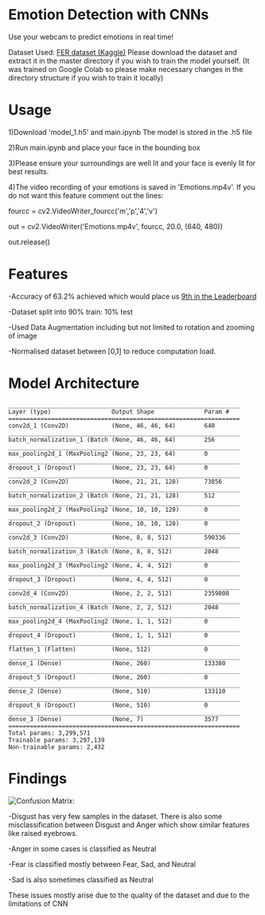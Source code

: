 # Emotion Detection with CNNs

Use your webcam to predict emotions in real time!

Dataset Used: [FER dataset (Kaggle)](https://www.kaggle.com/c/challenges-in-representation-learning-facial-expression-recognition-challenge/data)
Please download the dataset and extract it in the master directory if you wish to train the model yourself. (It was trained on Google Colab so please make necessary changes in the directory structure if you wish to train it locally)

# Usage
1)Download 'model_1.h5' and main.ipynb  The model is stored in the .h5 file

2)Run main.ipynb and place your face in the bounding box

3)Please ensure your surroundings are well lit and your face is evenly lit for best results.

4)The video recording of your emotions is saved in 'Emotions.mp4v'. If you do not want this feature comment out the lines:

fourcc = cv2.VideoWriter_fourcc('m','p','4','v')

out = cv2.VideoWriter('Emotions.mp4v', fourcc, 20.0, (640, 480))

out.release()

# Features
-Accuracy of 63.2% achieved which would place us [9th in the Leaderboard](https://www.kaggle.com/c/challenges-in-representation-learning-facial-expression-recognition-challenge/leaderboard)

-Dataset split into 90% train: 10% test

-Used Data Augmentation including but not limited to rotation and zooming of image

-Normalised dataset between [0,1] to reduce computation load.

# Model Architecture
```
_________________________________________________________________
Layer (type)                 Output Shape              Param #   
=================================================================
conv2d_1 (Conv2D)            (None, 46, 46, 64)        640       
_________________________________________________________________
batch_normalization_1 (Batch (None, 46, 46, 64)        256       
_________________________________________________________________
max_pooling2d_1 (MaxPooling2 (None, 23, 23, 64)        0         
_________________________________________________________________
dropout_1 (Dropout)          (None, 23, 23, 64)        0         
_________________________________________________________________
conv2d_2 (Conv2D)            (None, 21, 21, 128)       73856     
_________________________________________________________________
batch_normalization_2 (Batch (None, 21, 21, 128)       512       
_________________________________________________________________
max_pooling2d_2 (MaxPooling2 (None, 10, 10, 128)       0         
_________________________________________________________________
dropout_2 (Dropout)          (None, 10, 10, 128)       0         
_________________________________________________________________
conv2d_3 (Conv2D)            (None, 8, 8, 512)         590336    
_________________________________________________________________
batch_normalization_3 (Batch (None, 8, 8, 512)         2048      
_________________________________________________________________
max_pooling2d_3 (MaxPooling2 (None, 4, 4, 512)         0         
_________________________________________________________________
dropout_3 (Dropout)          (None, 4, 4, 512)         0         
_________________________________________________________________
conv2d_4 (Conv2D)            (None, 2, 2, 512)         2359808   
_________________________________________________________________
batch_normalization_4 (Batch (None, 2, 2, 512)         2048      
_________________________________________________________________
max_pooling2d_4 (MaxPooling2 (None, 1, 1, 512)         0         
_________________________________________________________________
dropout_4 (Dropout)          (None, 1, 1, 512)         0         
_________________________________________________________________
flatten_1 (Flatten)          (None, 512)               0         
_________________________________________________________________
dense_1 (Dense)              (None, 260)               133380    
_________________________________________________________________
dropout_5 (Dropout)          (None, 260)               0         
_________________________________________________________________
dense_2 (Dense)              (None, 510)               133110    
_________________________________________________________________
dropout_6 (Dropout)          (None, 510)               0         
_________________________________________________________________
dense_3 (Dense)              (None, 7)                 3577      
=================================================================
Total params: 3,299,571
Trainable params: 3,297,139
Non-trainable params: 2,432
```
# Findings
![Confusion Matrix:](https://github.com/ahuja-gautam/Emotion-Detection-via-Webcam/blob/master/ConfusionMatrix.PNG)


-Disgust has very few samples in the dataset. There is also some misclassification between Disgust and Anger which show similar features like raised eyebrows.

-Anger in some cases is classified as Neutral

-Fear is classified mostly between Fear, Sad, and Neutral

-Sad is also sometimes classified as Neutral

These issues mostly arise due to the quality of the dataset and due to the limitations of CNN



